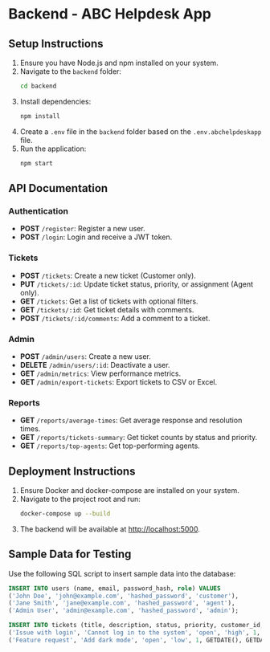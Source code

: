 # Backend - ABC Helpdesk App

## Setup Instructions

1. Ensure you have Node.js and npm installed on your system.
2. Navigate to the `backend` folder:
   ```bash
   cd backend
   ```
3. Install dependencies:
   ```bash
   npm install
   ```
4. Create a `.env` file in the `backend` folder based on the `.env.abchelpdeskapp` file.
5. Run the application:
   ```bash
   npm start
   ```

## API Documentation

### Authentication
- **POST** `/register`: Register a new user.
- **POST** `/login`: Login and receive a JWT token.

### Tickets
- **POST** `/tickets`: Create a new ticket (Customer only).
- **PUT** `/tickets/:id`: Update ticket status, priority, or assignment (Agent only).
- **GET** `/tickets`: Get a list of tickets with optional filters.
- **GET** `/tickets/:id`: Get ticket details with comments.
- **POST** `/tickets/:id/comments`: Add a comment to a ticket.

### Admin
- **POST** `/admin/users`: Create a new user.
- **DELETE** `/admin/users/:id`: Deactivate a user.
- **GET** `/admin/metrics`: View performance metrics.
- **GET** `/admin/export-tickets`: Export tickets to CSV or Excel.

### Reports
- **GET** `/reports/average-times`: Get average response and resolution times.
- **GET** `/reports/tickets-summary`: Get ticket counts by status and priority.
- **GET** `/reports/top-agents`: Get top-performing agents.

## Deployment Instructions

1. Ensure Docker and docker-compose are installed on your system.
2. Navigate to the project root and run:
   ```bash
   docker-compose up --build
   ```
3. The backend will be available at [http://localhost:5000](http://localhost:5000).

## Sample Data for Testing

Use the following SQL script to insert sample data into the database:
```sql
INSERT INTO users (name, email, password_hash, role) VALUES
('John Doe', 'john@example.com', 'hashed_password', 'customer'),
('Jane Smith', 'jane@example.com', 'hashed_password', 'agent'),
('Admin User', 'admin@example.com', 'hashed_password', 'admin');

INSERT INTO tickets (title, description, status, priority, customer_id, created_at, updated_at) VALUES
('Issue with login', 'Cannot log in to the system', 'open', 'high', 1, GETDATE(), GETDATE()),
('Feature request', 'Add dark mode', 'open', 'low', 1, GETDATE(), GETDATE());
```
